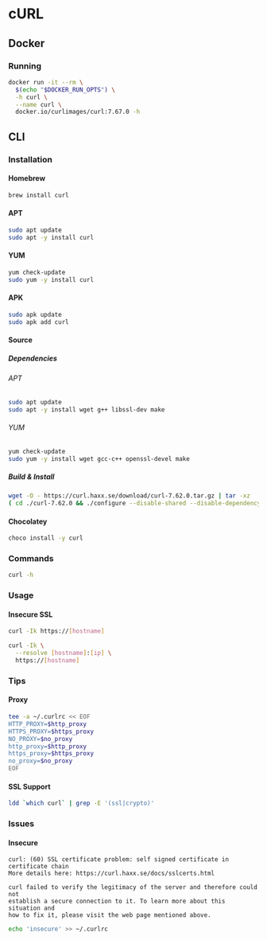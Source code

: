 # cURL

## Docker

### Running

```sh
docker run -it --rm \
  $(echo "$DOCKER_RUN_OPTS") \
  -h curl \
  --name curl \
  docker.io/curlimages/curl:7.67.0 -h
```

## CLI

### Installation

#### Homebrew

```sh
brew install curl
```

#### APT

```sh
sudo apt update
sudo apt -y install curl
```

#### YUM

```sh
yum check-update
sudo yum -y install curl
```

#### APK

```sh
sudo apk update
sudo apk add curl
```

#### Source

##### Dependencies

###### APT

```sh
sudo apt update
sudo apt -y install wget g++ libssl-dev make
```

###### YUM

```sh
yum check-update
sudo yum -y install wget gcc-c++ openssl-devel make
```

##### Build & Install

```sh
wget -O - https://curl.haxx.se/download/curl-7.62.0.tar.gz | tar -xz
( cd ./curl-7.62.0 && ./configure --disable-shared --disable-dependency-tracking && make && sudo make install )
```

#### Chocolatey

```sh
choco install -y curl
```

### Commands

```sh
curl -h
```

### Usage

#### Insecure SSL

```sh
curl -Ik https://[hostname]
```

```sh
curl -Ik \
  --resolve [hostname]:[ip] \
  https://[hostname]
```

### Tips

#### Proxy

```sh
tee -a ~/.curlrc << EOF
HTTP_PROXY=$http_proxy
HTTPS_PROXY=$https_proxy
NO_PROXY=$no_proxy
http_proxy=$http_proxy
https_proxy=$https_proxy
no_proxy=$no_proxy
EOF
```

#### SSL Support

```sh
ldd `which curl` | grep -E '(ssl|crypto)'
```

### Issues

<!-- ####

```log
```

```sh
#
curl https://api.joind.in/v2.1/

#
php -r 'print_r(openssl_get_cert_locations());'
```

1. Help
2. SSL Proxying
3. Save Charles Root Certificate...

```sh
#
cat ./charles-ssl-proxying-certificate.pem >> /usr/local/etc/openssl/cert.pem

cat ./charles-ssl-proxying-certificate.pem >> /usr/local/etc/openssl@1.1/cert.pem
``` -->

#### Insecure

```log
curl: (60) SSL certificate problem: self signed certificate in certificate chain
More details here: https://curl.haxx.se/docs/sslcerts.html

curl failed to verify the legitimacy of the server and therefore could not
establish a secure connection to it. To learn more about this situation and
how to fix it, please visit the web page mentioned above.
```

```sh
echo 'insecure' >> ~/.curlrc
```

<!-- ####

```log
```

```sh
sudo wget -O /etc/ssl/cacert.pem http://curl.haxx.se/ca/cacert.pem
sudo mv /etc/ssl/cert.pem /etc/ssl/cert.pem.bkp
sudo mv /etc/ssl/cacert.pem /etc/ssl/cert.pem
``` -->

<!-- ####

```log
curl: (35) OpenSSL SSL_connect: SSL_ERROR_SYSCALL in connection to [domain]:443
```

```sh
openssl s_client -connect [domain]:443
``` -->
